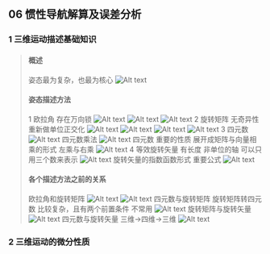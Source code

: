 ## 06 惯性导航解算及误差分析
### 1 三维运动描述基础知识
> #### 概述
> 姿态最为复杂，也最为核心
> ![Alt text](image.png)
> #### 姿态描述方法
>  1 欧拉角 存在万向锁
> ![Alt text](image-1.png)
> ![Alt text](image-2.png)
> ![Alt text](image-3.png)
>  2 旋转矩阵 无奇异性 重新做单位正交化
> ![Alt text](image-4.png)
> ![Alt text](image-5.png)
> ![Alt text](image-7.png)
> ![Alt text](image-8.png)
> 3 四元数
> ![Alt text](image-6.png)
> 四元数乘法
> ![Alt text](image-9.png)
> 四元数 重要的性质 
> 展开成矩阵与向量相乘的形式
> 左乘与右乘
> ![Alt text](image-10.png)
> 4 等效旋转矢量
> 有长度 非单位的轴 可以只用三个数来表示
> ![Alt text](image-11.png)
> 旋转矢量的指数函数形式 重要公式
> ![Alt text](image-12.png)
> #### 各个描述方法之前的关系
> 欧拉角和旋转矩阵
> ![Alt text](image-13.png)
> ![Alt text](image-14.png)
> 四元数与旋转矩阵
> 旋转矩阵转四元数 比较复杂，且有两个前置条件 不常用
> ![Alt text](image-15.png)
> 旋转矩阵与旋转矢量
> ![Alt text](image-16.png)
> 四元数与旋转矢量
> 三维->四维->三维
> ![Alt text](image-17.png)

### 2 三维运动的微分性质
> 
> 
> 
